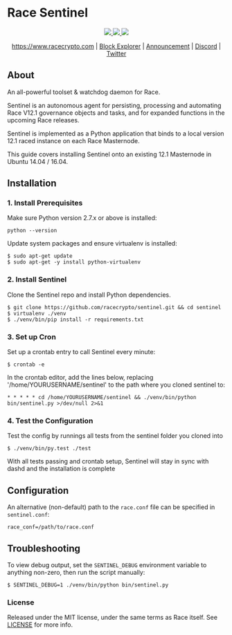 # Race Sentinel
<p align="center">
<a href="https://travis-ci.org/racecrypto/sentinel" alt="Build Status">
<img src="https://travis-ci.org/racecrypto/sentinel?branch=master"/>
</a>
<a href="https://discord.racecrypto.com" alt="Discord">
<img src="https://img.shields.io/discord/402827967111233546.svg"/>
  </a>
<a href="https://twitter.racecrypto.com" alt="Twitter">
<img src="https://img.shields.io/twitter/follow/race_crypto.svg?style=social&label=Follow"/>
</a>
</p>
<p align="center">
  <a href="https://www.racecrypto.com">https://www.racecrypto.com</a> | <a href="https://explorer.racecrypto.com">Block Explorer</a> | <a href="https://ann.racecrypto.com">Announcement</a> | <a href="https://discord.racecrypto.com">Discord</a> | <a href="https://twitter.racecrypto.com">Twitter</a>
</p>

## About 
An all-powerful toolset & watchdog daemon for Race.

Sentinel is an autonomous agent for persisting, processing and automating Race V12.1 governance objects and tasks, and for expanded functions in the upcoming Race releases.

Sentinel is implemented as a Python application that binds to a local version 12.1 raced instance on each Race Masternode.

This guide covers installing Sentinel onto an existing 12.1 Masternode in Ubuntu 14.04 / 16.04.

## Installation

### 1. Install Prerequisites

Make sure Python version 2.7.x or above is installed:

    python --version

Update system packages and ensure virtualenv is installed:

    $ sudo apt-get update
    $ sudo apt-get -y install python-virtualenv

### 2. Install Sentinel

Clone the Sentinel repo and install Python dependencies.

    $ git clone https://github.com/racecrypto/sentinel.git && cd sentinel
    $ virtualenv ./venv
    $ ./venv/bin/pip install -r requirements.txt

### 3. Set up Cron

Set up a crontab entry to call Sentinel every minute:

    $ crontab -e

In the crontab editor, add the lines below, replacing '/home/YOURUSERNAME/sentinel' to the path where you cloned sentinel to:

    * * * * * cd /home/YOURUSERNAME/sentinel && ./venv/bin/python bin/sentinel.py >/dev/null 2>&1

### 4. Test the Configuration

Test the config by runnings all tests from the sentinel folder you cloned into

    $ ./venv/bin/py.test ./test

With all tests passing and crontab setup, Sentinel will stay in sync with dashd and the installation is complete

## Configuration

An alternative (non-default) path to the `race.conf` file can be specified in `sentinel.conf`:

    race_conf=/path/to/race.conf

## Troubleshooting

To view debug output, set the `SENTINEL_DEBUG` environment variable to anything non-zero, then run the script manually:

    $ SENTINEL_DEBUG=1 ./venv/bin/python bin/sentinel.py

### License

Released under the MIT license, under the same terms as Race itself. See [LICENSE](LICENSE) for more info.
